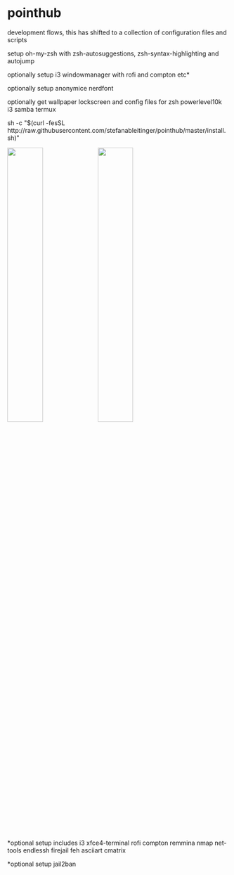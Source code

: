 <h1>pointhub</h1>

<p>development flows, this has shifted to a collection of configuration files and scripts</p>

<p>setup oh-my-zsh with zsh-autosuggestions, zsh-syntax-highlighting and autojump</p>
<p>optionally setup i3 windowmanager with rofi and compton etc*</p>
<p>optionally setup anonymice nerdfont</p>
<p>optionally get wallpaper lockscreen and config files for zsh powerlevel10k i3 samba termux</p>

<p>sh -c "$(curl -fesSL ht<span>tp://raw.githubusercontent</span>.com/stefanableitinger/pointhub/master/install.sh)"</a>

<p><img width=40% src="https://user-images.githubusercontent.com/56166006/110395228-aef0c900-8065-11eb-8a2a-095722643956.png">
<img width=40% src="https://user-images.githubusercontent.com/56166006/110395288-c9c33d80-8065-11eb-9d1e-0c9e8c455b29.png">
</p>

<p>*optional setup includes i3 xfce4-terminal rofi compton remmina nmap net-tools endlessh firejail feh asciiart cmatrix</hp>
<p>*optional setup jail2ban</p>
